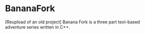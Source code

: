 # BananaFork
[Reupload of an old project] Banana Fork is a three part text-based adventure series written in C++.
